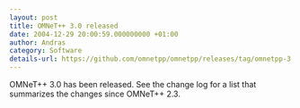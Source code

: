 ```yaml
---
layout: post
title: OMNeT++ 3.0 released
date: 2004-12-29 20:00:59.000000000 +01:00
author: Andras
category: Software
details-url: https://github.com/omnetpp/omnetpp/releases/tag/omnetpp-3.0
---
```

OMNeT++ 3.0 has been released. See the change log for a list that summarizes the
changes since OMNeT++ 2.3.
